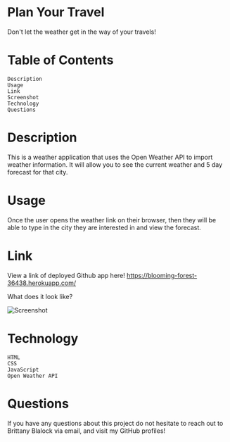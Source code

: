 # Plan Your Travel 

Don't let the weather get in the way of your travels! 

# Table of Contents

    Description
    Usage
    Link
    Screenshot
    Technology
    Questions

# Description

This is a weather application that uses the Open Weather API to import weather information. It will allow you to see the current weather and 5 day forecast for that city. 


# Usage

Once the user opens the weather link on their browser, then they will be able to type in the city they are interested in and view the forecast. 

# Link

View a link of deployed Github app here! 
https://blooming-forest-36438.herokuapp.com/

What does it look like? 

![Screenshot](https://github.com/brittnicole207/weather-challenge/assets/Screenshot%2022-11-10%at%4.12.00%PM.png?raw=true)

# Technology

    HTML
    CSS
    JavaScript
    Open Weather API 

# Questions

If you have any questions about this project do not hesitate to reach out to Brittany Blalock via email, and visit my GitHub profiles!
